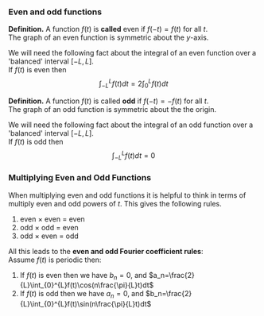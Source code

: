 ### Even and odd functions
**Definition.** A function $f(t)$ is **called** even if $f(-t) = f(t)$ for all $t$.  
The graph of an even function is symmetric about the $y$-axis.

We will need the following fact about the integral of an even function over a 'balanced' interval $[-L, L]$.  
If $f(t)$ is even then
$$\int_{-L}^{L}f(t)dt=2\int_{0}^{L}f(t)dt$$

**Definition.** A function $f(t)$ is called **odd** if $f(-t) = -f(t)$ for all $t$.  
The graph of an odd function is symmetric about the the origin.

We will need the following fact about the integral of an odd function over a 'balanced' interval $[-L, L]$.  
If $f(t)$ is odd then
$$\int_{-L}^{L}f(t)dt=0$$

### Multiplying Even and Odd Functions
When multiplying even and odd functions it is helpful to think in terms of multiply even and odd powers of $t$. This gives the following rules.
1. even × even = even
2. odd × odd = even
3. odd × even = odd

All this leads to the **even and odd Fourier coefficient rules**:  
Assume $f(t)$ is periodic then:
1. If $f(t)$ is even then we have $b_n = 0$, and $a_n=\frac{2}{L}\int_{0}^{L}f(t)\cos(n\frac{\pi}{L}t)dt$
2. If $f(t)$ is odd then we have $a_n = 0$, and $b_n=\frac{2}{L}\int_{0}^{L}f(t)\sin(n\frac{\pi}{L}t)dt$
